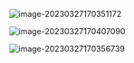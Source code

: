 ![image-20230327170351172](https://qiankun825.oss-cn-hangzhou.aliyuncs.com/img/image-20230327170351172.png)



![image-20230327170407090](https://qiankun825.oss-cn-hangzhou.aliyuncs.com/img/image-20230327170407090.png)



![image-20230327170356739](https://qiankun825.oss-cn-hangzhou.aliyuncs.com/img/image-20230327170356739.png)